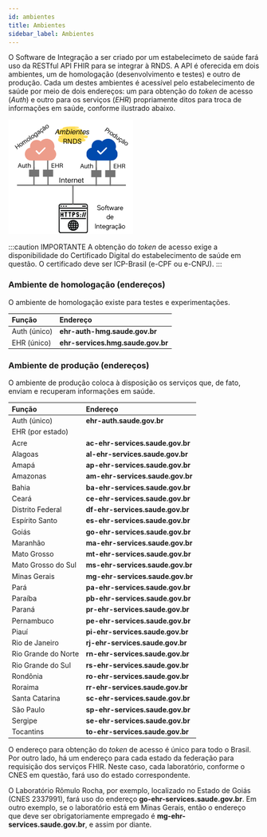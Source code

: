 ```yaml
---
id: ambientes
title: Ambientes
sidebar_label: Ambientes
---
```


O Software de Integração a ser criado por um estabelecimeto de
saúde fará uso da RESTful API FHIR para se integrar à RNDS.
A API é oferecida em dois ambientes, um de homologação (desenvolvimento e testes) e outro de produção. Cada um destes ambientes é
acessível pelo estabelecimento de saúde por meio de dois endereços: um para obtenção do _token_ de acesso (_Auth_) e
outro para os serviços (_EHR_) propriamente ditos para troca de informações em saúde, conforme ilustrado abaixo.

![img](../static/img/ambientes.png)

:::caution IMPORTANTE
A obtenção do _token_ de acesso exige a disponibilidade
do Certificado Digital do estabelecimento de saúde em questão. O
certificado deve ser ICP-Brasil (e-CPF ou e-CNPJ).
:::

### Ambiente de homologação (endereços)

O ambiente de homologação existe para testes e experimentações.

| Função       | Endereço                          |
| :----------- | :-------------------------------- |
| Auth (único) | **ehr-auth-hmg.saude.gov.br**     |
| EHR (único)  | **ehr-services.hmg.saude.gov.br** |

### Ambiente de produção (endereços)

O ambiente de produção coloca à disposição os serviços que, de fato,
enviam e recuperam informações em saúde.

| Função              | Endereço                         |
| :------------------ | :------------------------------- |
| Auth (único)        | **ehr-auth.saude.gov.br**        |
| EHR (por estado)    |                                  |
| Acre                | **ac-ehr-services.saude.gov.br** |
| Alagoas             | **al-ehr-services.saude.gov.br** |
| Amapá               | **ap-ehr-services.saude.gov.br** |
| Amazonas            | **am-ehr-services.saude.gov.br** |
| Bahia               | **ba-ehr-services.saude.gov.br** |
| Ceará               | **ce-ehr-services.saude.gov.br** |
| Distrito Federal    | **df-ehr-services.saude.gov.br** |
| Espírito Santo      | **es-ehr-services.saude.gov.br** |
| Goiás               | **go-ehr-services.saude.gov.br** |
| Maranhão            | **ma-ehr-services.saude.gov.br** |
| Mato Grosso         | **mt-ehr-services.saude.gov.br** |
| Mato Grosso do Sul  | **ms-ehr-services.saude.gov.br** |
| Minas Gerais        | **mg-ehr-services.saude.gov.br** |
| Pará                | **pa-ehr-services.saude.gov.br** |
| Paraíba             | **pb-ehr-services.saude.gov.br** |
| Paraná              | **pr-ehr-services.saude.gov.br** |
| Pernambuco          | **pe-ehr-services.saude.gov.br** |
| Piauí               | **pi-ehr-services.saude.gov.br** |
| Rio de Janeiro      | **rj-ehr-services.saude.gov.br** |
| Rio Grande do Norte | **rn-ehr-services.saude.gov.br** |
| Rio Grande do Sul   | **rs-ehr-services.saude.gov.br** |
| Rondônia            | **ro-ehr-services.saude.gov.br** |
| Roraima             | **rr-ehr-services.saude.gov.br** |
| Santa Catarina      | **sc-ehr-services.saude.gov.br** |
| São Paulo           | **sp-ehr-services.saude.gov.br** |
| Sergipe             | **se-ehr-services.saude.gov.br** |
| Tocantins           | **to-ehr-services.saude.gov.br** |

O endereço para obtenção do _token_ de acesso é único para todo o Brasil.
Por outro lado, há um endereço para cada estado da federação para requisição
dos serviços FHIR. Neste caso, cada laboratório, conforme o CNES em questão, fará uso do estado correspondente.

O Laboratório Rômulo Rocha, por exemplo, localizado no Estado de Goiás (CNES 2337991), fará uso do
endereço **go-ehr-services.saude.gov.br**. Em outro exemplo, se o laboratório está em Minas Gerais, então
o endereço que deve ser obrigatoriamente empregado é **mg-ehr-services.saude.gov.br**, e assim por diante.
